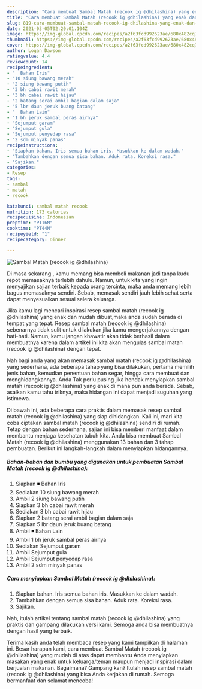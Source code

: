 ```yaml
---
description: "Cara membuat Sambal Matah (recook ig @dhilashina) yang enak dan Mudah Dibuat"
title: "Cara membuat Sambal Matah (recook ig @dhilashina) yang enak dan Mudah Dibuat"
slug: 819-cara-membuat-sambal-matah-recook-ig-dhilashina-yang-enak-dan-mudah-dibuat
date: 2021-03-05T02:20:01.104Z
image: https://img-global.cpcdn.com/recipes/a2f63fcd992623ae/680x482cq70/sambal-matah-recook-ig-dhilashina-foto-resep-utama.jpg
thumbnail: https://img-global.cpcdn.com/recipes/a2f63fcd992623ae/680x482cq70/sambal-matah-recook-ig-dhilashina-foto-resep-utama.jpg
cover: https://img-global.cpcdn.com/recipes/a2f63fcd992623ae/680x482cq70/sambal-matah-recook-ig-dhilashina-foto-resep-utama.jpg
author: Logan Dawson
ratingvalue: 4.4
reviewcount: 14
recipeingredient:
- "  Bahan Iris"
- "10 siung bawang merah"
- "2 siung bawang putih"
- "3 bh cabai rawit merah"
- "3 bh cabai rawit hijau"
- "2 batang serai ambil bagian dalam saja"
- "5 lbr daun jeruk buang batang"
- "  Bahan Lain"
- "1 bh jeruk sambal peras airnya"
- "Sejumput garam"
- "Sejumput gula"
- "Sejumput penyedap rasa"
- "2 sdm minyak panas"
recipeinstructions:
- "Siapkan bahan. Iris semua bahan iris. Masukkan ke dalam wadah."
- "Tambahkan dengan semua sisa bahan. Aduk rata. Koreksi rasa."
- "Sajikan."
categories:
- Resep
tags:
- sambal
- matah
- recook

katakunci: sambal matah recook 
nutrition: 173 calories
recipecuisine: Indonesian
preptime: "PT16M"
cooktime: "PT44M"
recipeyield: "1"
recipecategory: Dinner

---
```



![Sambal Matah (recook ig @dhilashina)](https://img-global.cpcdn.com/recipes/a2f63fcd992623ae/680x482cq70/sambal-matah-recook-ig-dhilashina-foto-resep-utama.jpg)

Di masa  sekarang , kamu memang bisa membeli makanan jadi tanpa kudu repot memasaknya terlebih dahulu. Namun, untuk kita yang ingin menyajikan sajian terbaik kepada orang tercinta, maka anda memang lebih bagus memasaknya sendiri. Sebab, memasak sendiri jauh lebih sehat serta dapat menyesuaikan sesuai selera keluarga.

Jika kamu lagi mencari inspirasi resep sambal matah (recook ig @dhilashina) yang enak dan mudah dibuat,maka anda sudah berada di tempat yang tepat. Resep sambal matah (recook ig @dhilashina)  sebenarnya tidak sulit untuk dilakukan jika kamu mengerjakannya dengan hati-hati. Namun, kamu jangan khawatir akan tidak berhasil dalam membuatnya 
karena dalam artikel ini kita akan mengulas sambal matah (recook ig @dhilashina) dengan tepat.  



Nah bagi anda yang akan memasak sambal matah (recook ig @dhilashina) yang sederhana, ada beberapa tahap yang bisa dilakukan, pertama memilih jenis bahan, kemudian penentuan bahan segar, hingga cara membuat dan menghidangkannya. Anda Tak perlu pusing jika hendak menyiapkan sambal matah (recook ig @dhilashina) yang enak di mana pun anda berada. Sebab, asalkan kamu  tahu triknya, maka hidangan ini dapat menjadi suguhan yang istimewa.

Di bawah ini, ada beberapa cara praktis  dalam memasak resep sambal matah (recook ig @dhilashina) yang siap dihidangkan. Kali ini, mari kita coba ciptakan sambal matah (recook ig @dhilashina) sendiri di rumah. Tetap dengan bahan sederhana, sajian ini bisa memberi manfaat dalam membantu menjaga kesehatan tubuh kita. Anda bisa membuat Sambal Matah (recook ig @dhilashina) menggunakan 13 bahan dan 3 tahap pembuatan. Berikut ini langkah-langkah dalam menyiapkan hidangannya.

<!--inarticleads1-->

##### Bahan-bahan dan bumbu yang digunakan untuk pembuatan Sambal Matah (recook ig @dhilashina):

1. Siapkan  ◾ Bahan Iris
1. Sediakan 10 siung bawang merah
1. Ambil 2 siung bawang putih
1. Siapkan 3 bh cabai rawit merah
1. Sediakan 3 bh cabai rawit hijau
1. Siapkan 2 batang serai ambil bagian dalam saja
1. Siapkan 5 lbr daun jeruk buang batang
1. Ambil  ◾ Bahan Lain
1. Ambil 1 bh jeruk sambal peras airnya
1. Sediakan Sejumput garam
1. Ambil Sejumput gula
1. Ambil Sejumput penyedap rasa
1. Ambil 2 sdm minyak panas




<!--inarticleads2-->

##### Cara menyiapkan Sambal Matah (recook ig @dhilashina):

1. Siapkan bahan. Iris semua bahan iris. Masukkan ke dalam wadah.
1. Tambahkan dengan semua sisa bahan. Aduk rata. Koreksi rasa.
1. Sajikan.




Nah, itulah artikel tentang  sambal matah (recook ig @dhilashina)  yang praktis dan gampang dilakukan versi kami. Semoga anda bisa membuatnya dengan hasil yang terbaik. 

Terima kasih anda telah membaca resep yang kami tampilkan di halaman ini. Besar harapan kami, cara membuat  Sambal Matah (recook ig @dhilashina) yang mudah di atas dapat membantu Anda menyiapkan masakan yang enak untuk keluarga/teman maupun menjadi inspirasi dalam berjualan makanan. Bagaimana? Gampang kan? Itulah resep sambal matah (recook ig @dhilashina) yang bisa Anda kerjakan di rumah. Semoga bermanfaat dan selamat mencoba!

